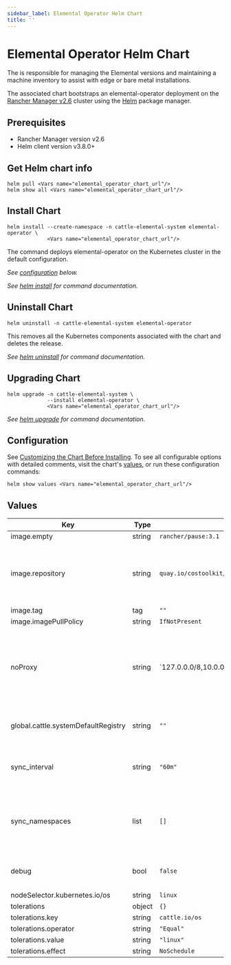 ```yaml
---
sidebar_label: Elemental Operator Helm Chart
title: ''
---
```


# Elemental Operator Helm Chart

The <Vars name="elemental_operator_name" link="elemental_operator_url" /> is responsible for managing the Elemental versions and maintaining a machine inventory to assist with edge or bare metal installations.

The associated chart bootstraps an elemental-operator deployment on the [Rancher Manager v2.6](https://rancher.com/docs/rancher/v2.6/) cluster using the [Helm](https://helm.sh) package manager.

## Prerequisites

- Rancher Manager version v2.6
- Helm client version v3.8.0+

## Get Helm chart info

```console showLineNumbers
helm pull <Vars name="elemental_operator_chart_url"/>
helm show all <Vars name="elemental_operator_chart_url"/>
```

## Install Chart

```console showLineNumbers
helm install --create-namespace -n cattle-elemental-system elemental-operator \
             <Vars name="elemental_operator_chart_url"/>
```

The command deploys elemental-operator on the Kubernetes cluster in the default configuration.

_See [configuration](#configuration) below._

_See [helm install](https://helm.sh/docs/helm/helm_install/) for command documentation._

## Uninstall Chart

```console showLineNumbers
helm uninstall -n cattle-elemental-system elemental-operator
```

This removes all the Kubernetes components associated with the chart and deletes the release.

_See [helm uninstall](https://helm.sh/docs/helm/helm_uninstall/) for command documentation._

## Upgrading Chart

```console showLineNumbers
helm upgrade -n cattle-elemental-system \
             --install elemental-operator \
             <Vars name="elemental_operator_chart_url"/>
```

_See [helm upgrade](https://helm.sh/docs/helm/helm_upgrade/) for command documentation._

## Configuration

See [Customizing the Chart Before Installing](https://helm.sh/docs/intro/using_helm/#customizing-the-chart-before-installing). To see all configurable options with detailed comments, visit the chart's [values](#values), or run these configuration commands:

```console showLineNumbers
helm show values <Vars name="elemental_operator_chart_url"/>
```

## Values

| Key | Type | Default | Description |
|-----|------|---------|-------------|
| image.empty | string | `rancher/pause:3.1` |  |
| image.repository | string | `quay.io/costoolkit/elemental-operator` | Source image for elemental-operator with repository name  |
| image.tag | tag | `""` |  |
| image.imagePullPolicy | string | `IfNotPresent` |  |
| noProxy | string | `127.0.0.0/8,10.0.0.0/8,172.16.0.0/12,192.168.0.0/16,.svc,.cluster.local" | Comma separated list of domains or ip addresses that will not use the proxy |
| global.cattle.systemDefaultRegistry | string | `""` | Default container registry name  |
| sync_interval | string | `"60m"` | Default sync interval for upgrade channel |
| sync_namespaces | list | `[]` | Namespace the operator will watch for, leave empty for all |
| debug | bool | `false` | Enable debug output for operator |
| nodeSelector.kubernetes.io/os | string | `linux` |  |
| tolerations | object | `{}` |  |
| tolerations.key | string | `cattle.io/os` |  |
| tolerations.operator | string | `"Equal"` |  |
| tolerations.value | string | `"linux"` |  |
| tolerations.effect | string | `NoSchedule` |  |
